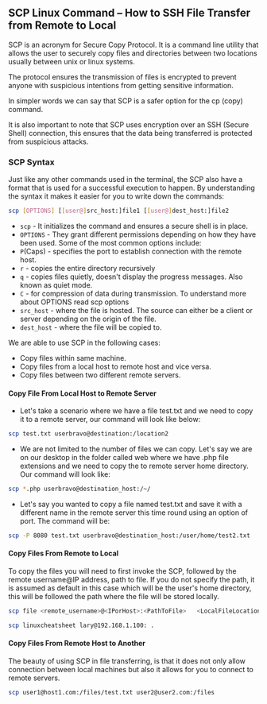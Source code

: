 ## SCP Linux Command – How to SSH File Transfer from Remote to Local

SCP is an acronym for Secure Copy Protocol. It is a command line utility that allows the user to securely copy files and directories between two locations usually between unix or linux systems.

The protocol ensures the transmission of files is encrypted to prevent anyone with suspicious intentions from getting sensitive information.

In simpler words we can say that SCP is a safer option for the cp (copy) command.

It is also important to note that SCP uses encryption over an SSH (Secure Shell) connection, this ensures that the data being transferred is protected from suspicious attacks.

### SCP Syntax

Just like any other commands used in the terminal, the SCP also have a format that is used for a successful execution to happen. By understanding the syntax it makes it easier for you to write down the commands:

```bash
scp [OPTIONS] [[user@]src_host:]file1 [[user@]dest_host:]file2
```

* `scp` - It initializes the command and ensures a secure shell is in place.
* `OPTIONS` - They grant different permissions depending on how they have been used. Some of the most common options include:
* `P`(Caps) - specifies the port to establish connection with the remote host.
* `r` - copies the entire directory recursively
* `q` - copies files quietly, doesn't display the progress messages. Also known as quiet mode.
* `C` - for compression of data during transmission.
    To understand more about OPTIONS read scp options
* `src_host` - where the file is hosted. The source can either be a client or server depending on the origin of the file.
* `dest_host` - where the file will be copied to.

We are able to use SCP in the following cases:

* Copy files within same machine.
* Copy files from a local host to remote host and vice versa.
* Copy files between two different remote servers.

#### Copy File From Local Host to Remote Server

* Let's take a scenario where we have a file test.txt and we need to copy it to a remote server, our command will look like below:
```bash
scp test.txt userbravo@destination:/location2
```

* We are not limited to the number of files we can copy. Let's say we are on our desktop in the folder called web where we have .php file extensions and we need to copy the to remote server home directory. Our command will look like:
```bash
scp *.php userbravo@destination_host:/~/
```

* Let's say you wanted to copy a file named test.txt and save it with a different name in the remote server this time round using an option of port. The command will be:

```bash
scp -P 8080 test.txt userbravo@destination_host:/user/home/test2.txt
```

#### Copy Files From Remote to Local

To copy the files you will need to first invoke the SCP, followed by the remote username@IP address, path to file. If you do not specify the path, it is assumed as default in this case which will be the user's home directory, this will be followed the path where the file will be stored locally.

```bash
scp file <remote_username>@<IPorHost>:<PathToFile>   <LocalFileLocation>
```

```bash
scp linuxcheatsheet lary@192.168.1.100: .
```

#### Copy Files From Remote Host to Another

The beauty of using SCP in file transferring, is that it does not only allow connection between local machines but also it allows for you to connect to remote servers.

```bash
scp user1@host1.com:/files/test.txt user2@user2.com:/files
```

